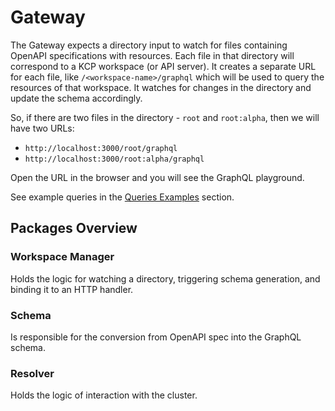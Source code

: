 # Gateway

The Gateway expects a directory input to watch for files containing OpenAPI specifications with resources.
Each file in that directory will correspond to a KCP workspace (or API server).
It creates a separate URL for each file, like `/<workspace-name>/graphql` which will be used to query the resources of that workspace.
It watches for changes in the directory and update the schema accordingly.

So, if there are two files in the directory - `root` and `root:alpha`, then we will have two URLs:
- `http://localhost:3000/root/graphql`
- `http://localhost:3000/root:alpha/graphql`

Open the URL in the browser and you will see the GraphQL playground.

See example queries in the [Queries Examples](./quickstart.md#first-steps-and-basic-examples) section.

## Packages Overview

### Workspace Manager
Holds the logic for watching a directory, triggering schema generation, and binding it to an HTTP handler.

### Schema

Is responsible for the conversion from OpenAPI spec into the GraphQL schema.

### Resolver

Holds the logic of interaction with the cluster.
